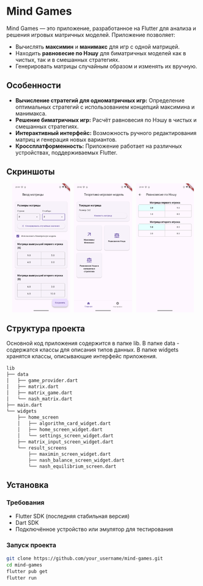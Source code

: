 # Mind Games

Mind Games — это приложение, разработанное на Flutter для анализа и решения игровых матричных моделей. Приложение позволяет:
- Вычислять **максимин** и **манимакс** для игр с одной матрицей.
- Находить **равновесие по Нэшу** для биматричных моделей как в чистых, так и в смешанных стратегиях.
- Генерировать матрицы случайным образом и изменять их вручную.

## Особенности

- **Вычисление стратегий для одноматричных игр:** Определение оптимальных стратегий с использованием концепций максимина и манимакса.
- **Решение биматричных игр:** Расчёт равновесия по Нэшу в чистых и смешанных стратегиях.
- **Интерактивный интерфейс:** Возможность ручного редактирования матриц и генерация новых вариантов.
- **Кроссплатформенность:** Приложение работает на различных устройствах, поддерживаемых Flutter.

## Скриншоты

<div style="display: flex; justify-content: center; gap: 10px;">
  <img src="screenshots/Screenshot_20250402-235115.png" width="30%">
  <img src="screenshots/Screenshot_20250402-235245.png" width="30%">
  <img src="screenshots/Screenshot_20250402-235125.png" width="30%">
</div>


## Структура проекта
Основной код приложения содержится в папке lib. В папке data - содержатся классы для описания типов данных. В папке widgets хранятся классы, описывающие интерфейс приложения.
```
lib
├── data
│   ├── game_provider.dart
│   ├── matrix.dart
│   ├── matrix_game.dart
│   └── nash_matrix.dart
├── main.dart
└── widgets
    ├── home_screen
    │   ├── algorithm_card_widget.dart
    │   ├── home_screen_widget.dart
    │   └── settings_screen_widget.dart
    ├── matrix_input_screen_widget.dart
    └── result_screens
        ├── maximin_screen_widget.dart
        ├── nash_balance_screen_widget.dart
        └── nash_equilibrium_screen.dart
```

## Установка

### Требования

- Flutter SDK (последняя стабильная версия)
- Dart SDK
- Подключённое устройство или эмулятор для тестирования

### Запуск проекта 

```bash
git clone https://github.com/your_username/mind-games.git
cd mind-games
flutter pub get
flutter run
```

